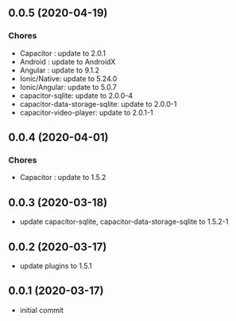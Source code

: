 ## 0.0.5 (2020-04-19)

### Chores

 * Capacitor : update to 2.0.1
 * Android : update to AndroidX
 * Angular : update to 9.1.2
 * Ionic/Native: update to 5.24.0
 * Ionic/Angular: update to 5.0.7
 * capacitor-sqlite: update to 2.0.0-4
 * capacitor-data-storage-sqlite: update to 2.0.0-1
 * capacitor-video-player: update to 2.0.1-1


## 0.0.4 (2020-04-01)

### Chores

 * Capacitor : update to 1.5.2
 
## 0.0.3 (2020-03-18)

* update capacitor-sqlite, capacitor-data-storage-sqlite to 1.5.2-1

## 0.0.2 (2020-03-17)

* update plugins to 1.5.1

## 0.0.1 (2020-03-17)

* initial commit


